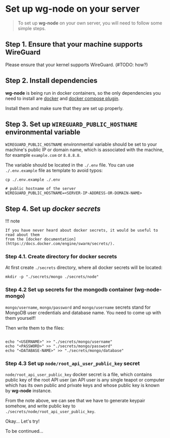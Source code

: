 # Set up wg-node on your server

> To set up **wg-node** on your own server, you will need to follow some simple steps.

## Step 1. Ensure that your machine supports WireGuard

Please ensure that your kernel supports WireGuard. (#TODO: how?)

## Step 2. Install dependencies

**wg-node** is being run in docker containers, so the only dependencies you need to install are
[docker](https://www.docker.com/) and [docker compose plugin](https://docs.docker.com/compose/).

Install them and make sure that they are set up properly.

## Step 3. Set up `WIREGUARD_PUBLIC_HOSTNAME` environmental variable

`WIREGUARD_PUBLIC_HOSTNAME` environmental variable should be set to your machine's public IP or
domain name, which is associated with the machine, for example `example.com` or `8.8.8.8`.

The variable should be located in the `./.env` file.
You can use `./.env.example` file as template to avoid typos:

```shell
cp ./.env.example ./.env
```

```dotenv title=".env"
# public hostname of the server
WIREGUARD_PUBLIC_HOSTNAME=<SERVER-IP-ADDRESS-OR-DOMAIN-NAME>

```

## Step 4. Set up _docker secrets_

!!! note

    If you have never heard about docker secrets, it would be useful to read about them
    from the [docker documentation](https://docs.docker.com/engine/swarm/secrets/).

### Step 4.1. Create directory for docker secrets

At first create `./secrets` directory, where all docker secrets will be located:

```shell
mkdir -p "./secrets/mongo ./secrets/node"
```

### Step 4.2 Set up secrets for the mongodb container (wg-node-mongo)

`mongo/username`, `mongo/password` and `mongo/username` secrets stand for MongoDB user credentials and database name.
You need to come up with them yourself!

Then write them to the files:

```shell

echo "<USERNAME>" >> "./secrets/mongo/username"
echo "<PASSWORD>" >> "./secrets/mongo/password"
echo "<DATABASE-NAME>" >> "./secrets/mongo/database"
```

### Step 4.3 Set up `node/root_api_user_public_key` secret

`node/root_api_user_public_key` docker secret is a file, which contains public key of
the root API user (an API user is any single teapot or computer which has its
own public and private keys and whose public key is known by **wg-node** instance.

From the note above, we can see that we have to generate keypair somehow, and
write public key to `./secrets/node/root_api_user_public_key`.

Okay... Let's try!

To be continued...